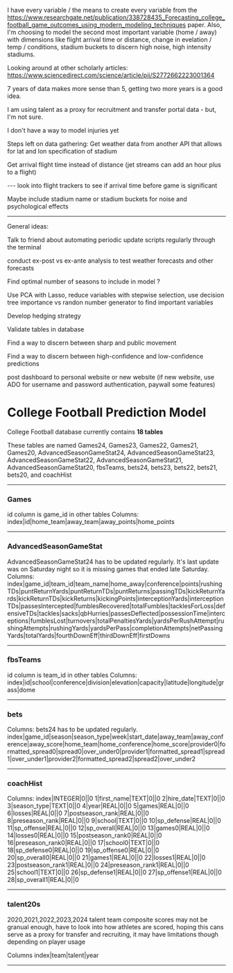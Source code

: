 I have every variable / the means to create every variable from the https://www.researchgate.net/publication/338728435_Forecasting_college_football_game_outcomes_using_modern_modeling_techniques paper. Also, I'm choosing to model the second most important variable (home / away) with dimensions like flight arrival time or distance, change in evelation / temp / conditions, stadium buckets to discern high noise, high intensity stadiums.

Looking around at other scholarly articles:
https://www.sciencedirect.com/science/article/pii/S2772662223001364

7 years of data makes more sense than 5, getting two more years is a good idea.

I am using talent as a proxy for recruitment and transfer portal data - but, I'm not sure. 

I don't have a way to model injuries yet


Steps left on data gathering:
Get weather data from another API that allows for lat and lon specification of stadium

Get arrival flight time instead of distance (jet streams can add an hour plus to a flight)

 --- look into flight trackers to see if arrival time before game is significant
 
Maybe include stadium name or stadium buckets for noise and psychological effects

------------------------------------------------------------------------------------------------------------------------------------------------------------------------------------------------------------------------------------------------------------

General ideas:

Talk to friend about automating periodic update scripts regularly through the terminal

conduct ex-post vs ex-ante analysis to test weather forecasts and other forecasts

Find optimal number of seasons to include in model ?

Use PCA with Lasso, reduce variables with stepwise selection, use decision tree importance vs randon number generator to find important variables

Develop hedging strategy

Validate tables in database

Find a way to discern between sharp and public movement

Find a way to discern between high-confidence and low-confidence predictions

post dashboard to personal website or new website (if new website, use ADO for username and password authentication, paywall some features)

# College Football Prediction Model

College Football database currently contains **18 tables**

These tables are named Games24, Games23, Games22, Games21, Games20, AdvancedSeasonGameStat24, AdvancedSeasonGameStat23, AdvancedSeasonGameStat22, AdvancedSeasonGameStat21, AdvancedSeasonGameStat20, fbsTeams, bets24, bets23, bets22, bets21, bets20, and coachHist

---------------------------------------------------------------------------------------------------------------------------------------------------------------------------------------
### Games
id column is game_id in other tables
Columns: index|id|home_team|away_team|away_points|home_points

---------------------------------------------------------------------------------------------------------------------------------------------------------------------------------------
### AdvancedSeasonGameStat
AdvancedSeasonGameStat24 has to be updated regularly. It's last update was on Saturday night so it is missing games that ended late Saturday.
Columns: index|game_id|team_id|team_name|home_away|conference|points|rushingTDs|puntReturnYards|puntReturnTDs|puntReturns|passingTDs|kickReturnYards|kickReturnTDs|kickReturns|kickingPoints|interceptionYards|interceptionTDs|passesIntercepted|fumblesRecovered|totalFumbles|tacklesForLoss|defensiveTDs|tackles|sacks|qbHurries|passesDeflected|possessionTime|interceptions|fumblesLost|turnovers|totalPenaltiesYards|yardsPerRushAttempt|rushingAttempts|rushingYards|yardsPerPass|completionAttempts|netPassingYards|totalYards|fourthDownEff|thirdDownEff|firstDowns

---------------------------------------------------------------------------------------------------------------------------------------------------------------------------------------
### fbsTeams
id column is team_id in other tables
Columns: index|id|school|conference|division|elevation|capacity|latitude|longitude|grass|dome

---------------------------------------------------------------------------------------------------------------------------------------------------------------------------------------
### bets

Columns:
bets24 has to be updated regularly. 
index|game_id|season|season_type|week|start_date|away_team|away_conference|away_score|home_team|home_conference|home_score|provider0|formatted_spread0|spread0|over_under0|provider1|formatted_spread1|spread1|over_under1|provider2|formatted_spread2|spread2|over_under2

---------------------------------------------------------------------------------------------------------------------------------------------------------------------------------------

### coachHist

Columns: 
index|INTEGER|0||0
1|first_name|TEXT|0||0
2|hire_date|TEXT|0||0
3|season_type|TEXT|0||0
4|year|REAL|0||0
5|games|REAL|0||0
6|losses|REAL|0||0
7|postseason_rank|REAL|0||0
8|preseason_rank|REAL|0||0
9|school|TEXT|0||0
10|sp_defense|REAL|0||0
11|sp_offense|REAL|0||0
12|sp_overall|REAL|0||0
13|games0|REAL|0||0
14|losses0|REAL|0||0
15|postseason_rank0|REAL|0||0
16|preseason_rank0|REAL|0||0
17|school0|TEXT|0||0
18|sp_defense0|REAL|0||0
19|sp_offense0|REAL|0||0
20|sp_overall0|REAL|0||0
21|games1|REAL|0||0
22|losses1|REAL|0||0
23|postseason_rank1|REAL|0||0
24|preseason_rank1|REAL|0||0
25|school1|TEXT|0||0
26|sp_defense1|REAL|0||0
27|sp_offense1|REAL|0||0
28|sp_overall1|REAL|0||0

----------------------------------------------------------------------------------------------------------------------------

### talent20s

2020,2021,2022,2023,2024 talent team composite scores
may not be granual enough, have to look into how athletes are scored, hoping this cans serve as a proxy for transfer and recruiting, it may have limitations though depending on player usage

Columns
index|team|talent|year

----------------------------------------------------------------------------------------------------------------------------
